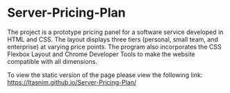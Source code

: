 # Server-Pricing-Plan

The project is a prototype pricing panel for a software service developed in HTML and CSS. The layout displays three tiers (personal, small team, and enterprise) at varying price points. The program also incorporates the CSS Flexbox Layout and Chrome Developer Tools to make the website compatible with all dimensions.

To view the static version of the page please view the following link: https://ltasnim.github.io/Server-Pricing-Plan/
